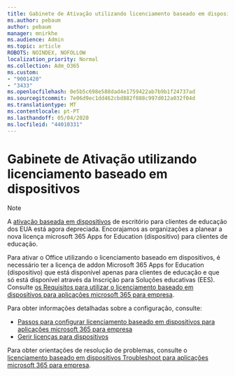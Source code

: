 ```yaml
---
title: Gabinete de Ativação utilizando licenciamento baseado em dispositivos
ms.author: pebaum
author: pebaum
manager: mnirkhe
ms.audience: Admin
ms.topic: article
ROBOTS: NOINDEX, NOFOLLOW
localization_priority: Normal
ms.collection: Adm_O365
ms.custom:
- "9001420"
- "3433"
ms.openlocfilehash: 0e5b5c698e588dad4e1759422ab7b9b1f24737ad
ms.sourcegitcommit: 7e06d9ec1dd462cbd882f088c997d012a032f04d
ms.translationtype: MT
ms.contentlocale: pt-PT
ms.lasthandoff: 05/04/2020
ms.locfileid: "44010331"
---
```

# <a name="activating-office-using-device-based-licensing"></a>Gabinete de Ativação utilizando licenciamento baseado em dispositivos

> [!NOTE]
> A [ativação baseada em dispositivos](https://aka.ms/officedba) de escritório para clientes de educação dos EUA está agora depreciada. Encorajamos as organizações a planear a nova licença microsoft 365 Apps for Education (dispositivo) para clientes de educação.

Para ativar o Office utilizando o licenciamento baseado em dispositivos, é necessário ter a licença de addon Microsoft 365 Apps for Education (dispositivo) que está disponível apenas para clientes de educação e que só está disponível através da Inscrição para Soluções educativas (EES). Consulte [os Requisitos para utilizar o licenciamento baseado em dispositivos para aplicações microsoft 365 para empresa](https://docs.microsoft.com/deployoffice/device-based-licensing#requirements-for-using-device-based-licensing-for-microsoft-365-apps-for-enterprise).


Para obter informações detalhadas sobre a configuração, consulte:

- [Passos para configurar licenciamento baseado em dispositivos para aplicações microsoft 365 para empresa](https://docs.microsoft.com/deployoffice/device-based-licensing#steps-to-configure-device-based-licensing-for-microsoft-365-apps-for-enterprise)
- [Gerir licenças para dispositivos](https://docs.microsoft.com/Office365/Admin/misc/manage-licenses-for-devices)

Para obter orientações de resolução de problemas, consulte o [licenciamento baseado em dispositivos Troubleshoot para aplicações microsoft 365 para empresa](https://docs.microsoft.com/deployoffice/device-based-licensing#troubleshoot-device-based-licensing-for-microsoft-365-apps-for-enterprise).
